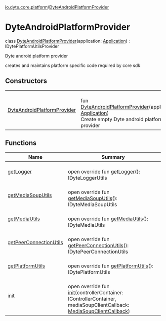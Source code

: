 [io.dyte.core.platform](../index.md)/[DyteAndroidPlatformProvider](index.md)

# DyteAndroidPlatformProvider


class [DyteAndroidPlatformProvider](index.md)(application: [Application](https://developer.android.com/reference/kotlin/android/app/Application.html)) : IDytePlatformUtilsProvider

Dyte android platform provider

creates and maintains platform specific code required by core sdk

## Constructors

| | |
|---|---|
| [DyteAndroidPlatformProvider](-dyte-android-platform-provider.md) | <br/>fun [DyteAndroidPlatformProvider](-dyte-android-platform-provider.md)(application: [Application](https://developer.android.com/reference/kotlin/android/app/Application.html))<br/>Create empty Dyte android platform provider |

## Functions

| Name | Summary |
|---|---|
| [getLogger](get-logger.md) | <br/>open override fun [getLogger](get-logger.md)(): IDyteLoggerUtils |
| [getMediaSoupUtils](get-media-soup-utils.md) | <br/>open override fun [getMediaSoupUtils](get-media-soup-utils.md)(): IDyteMediaSoupUtils |
| [getMediaUtils](get-media-utils.md) | <br/>open override fun [getMediaUtils](get-media-utils.md)(): IDyteMediaUtils |
| [getPeerConnectionUtils](get-peer-connection-utils.md) | <br/>open override fun [getPeerConnectionUtils](get-peer-connection-utils.md)(): IDytePeerConnectionUtils |
| [getPlatformUtils](get-platform-utils.md) | <br/>open override fun [getPlatformUtils](get-platform-utils.md)(): IDytePlatformUtils |
| [init](init.md) | <br/>open override fun [init](init.md)(controllerContainer: IControllerContainer, mediaSoupClientCallback: [MediaSoupClientCallback](../-media-soup-client-callback/index.md)) |
